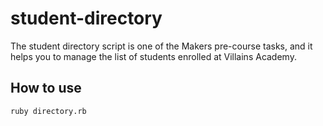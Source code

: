 # student-directory #

The student directory script is one of the Makers pre-course tasks, and it helps
you to manage the list of students enrolled at Villains Academy.

## How to use ##
```shell
ruby directory.rb
```
